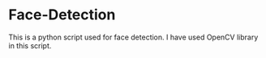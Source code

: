 # Face-Detection
This is a python script used for face detection. I have used OpenCV library in this script.
